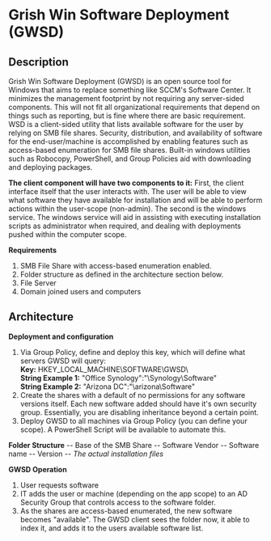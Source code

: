 # Grish Win Software Deployment (GWSD)

## Description
Grish Win Software Deployment (GWSD) is an open source tool for Windows that aims to replace something like SCCM's Software Center. It minimizes the management footprint by not requiring any server-sided components. This will not fit all organizational requirements that depend on things such as reporting, but is fine where there are basic requirement. WSD is a client-sided utility that lists available software for the user by relying on SMB file shares. Security, distribution, and availability of software for the end-user/machine is accomplished by enabling features such as access-based enumeration for SMB file shares. Built-in windows utilities such as Robocopy, PowerShell, and Group Policies aid with downloading and deploying packages.

**The client component will have two components to it:**
First, the client interface itself that the user interacts with. The user will be able to view what software they have available for installation and will be able to perform actions within the user-scope (non-admin). The second is the windows service. The windows service will aid in assisting with executing installation scripts as administrator when required, and dealing with deployments pushed within the computer scope.

**Requirements**
1. SMB File Share with access-based enumeration enabled.
2. Folder structure as defined in the architecture section below.
3. File Server
4. Domain joined users and computers

## Architecture
**Deployment and configuration**
1. Via Group Policy, define and deploy this key, which will define what servers GWSD will query:  
    **Key:** HKEY_LOCAL_MACHINE\SOFTWARE\GWSD\  
    **String Example 1:** "Office Synology":"\\Synology\Software"  
    **String Example 2:** "Arizona DC":"\\arizona\Software"
2. Create the shares with a default of no permissions for any software versions itself. Each new software added should have it's own security group. Essentially, you are disabling inheritance beyond a certain point.
3. Deploy GWSD to all machines via Group Policy (you can define your scope). A PowerShell Script will be available to automate this.

**Folder Structure**
-- Base of the SMB Share
    -- Software Vendor
        -- Software name
            -- Version
                -- *The actual installation files*

**GWSD Operation**
1. User requests software
2. IT adds the user or machine (depending on the app scope) to an AD Security Group that controls access to the software folder.
3. As the shares are access-based enumerated, the new software becomes "available". The GWSD client sees the folder now, it able to index it, and adds it to the users available software list.